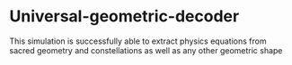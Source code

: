 # Universal-geometric-decoder
This simulation is successfully able to extract physics equations from sacred geometry and constellations as well as any other geometric shape
